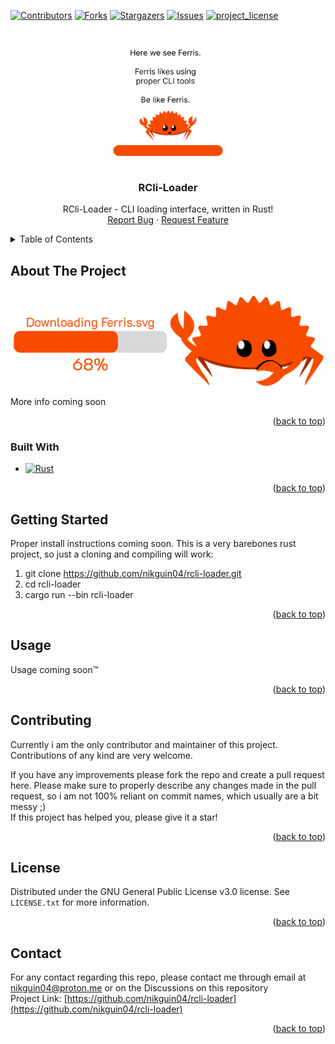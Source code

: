 <!-- README template by othneildrew -->
<!-- Improved compatibility of back to top link: See: https://github.com/othneildrew/Best-README-Template/pull/73 -->
<a id="readme-top"></a>

[![Contributors][contributors-shield]][contributors-url]
[![Forks][forks-shield]][forks-url]
[![Stargazers][stars-shield]][stars-url]
[![Issues][issues-shield]][issues-url]
[![project_license][license-shield]][license-url]



<!-- PROJECT LOGO -->
<br />
<div align="center">
  <a href="https://github.com/nikguin04/rcli-loader">
    <img src=".readme/FerrisLogo.gif" alt="Logo" width="200" height="200">
  </a>

<h3 align="center">RCli-Loader</h3>

  <p align="center">
    RCli-Loader - CLI loading interface, written in Rust!
    <!-- <br />
    <a href="https://github.com/nikguin04/rcli-loader"><strong>Explore the docs »</strong></a>
    <br />
    <br />
    <a href="https://github.com/nikguin04/rcli-loader">View Demo</a>
    &middot;-->
    <br />
    <a href="https://github.com/nikguin04/rcli-loader/issues/new?labels=bug&template=bug-report---.md">Report Bug</a>
    &middot;
    <a href="https://github.com/nikguin04/rcli-loader/issues/new?labels=enhancement&template=feature-request---.md">Request Feature</a>
  </p>
</div>



<!-- TABLE OF CONTENTS -->
<details>
  <summary>Table of Contents</summary>
  <ol>
    <li>
      <a href="#about-the-project">About The Project</a>
      <ul>
        <li><a href="#built-with">Built With</a></li>
      </ul>
    </li>
    <li>
      <a href="#getting-started">Getting Started</a>
      <!-- <ul>
        <li><a href="#prerequisites">Prerequisites</a></li>
        <li><a href="#installation">Installation</a></li>
      </ul> -->
    </li>
    <li><a href="#usage">Usage</a></li>
    <!-- <li><a href="#roadmap">Roadmap</a></li>
    <li><a href="#contributing">Contributing</a></li>
    <li><a href="#license">License</a></li>
    <li><a href="#contact">Contact</a></li>
    <li><a href="#acknowledgments">Acknowledgments</a></li> -->
  </ol>
</details>



<!-- ABOUT THE PROJECT -->
## About The Project

[![rcli-loader product screenshot][product-screenshot]](https://github.com/nikguin04/rcli-loader)
More info coming soon

<p align="right">(<a href="#readme-top">back to top</a>)</p>



### Built With

* [![Rust][Rust]][Rust-url]

<p align="right">(<a href="#readme-top">back to top</a>)</p>



<!-- GETTING STARTED -->
## Getting Started
<!--

### Prerequisites


### Installation-->
Proper install instructions coming soon. This is a very barebones rust project, so just a cloning and compiling will work:
1. git clone https://github.com/nikguin04/rcli-loader.git
2. cd rcli-loader
3. cargo run --bin rcli-loader

<p align="right">(<a href="#readme-top">back to top</a>)</p>



<!-- USAGE EXAMPLES -->
## Usage

Usage coming soon™

<p align="right">(<a href="#readme-top">back to top</a>)</p>



<!-- ROADMAP -->
<!--## Roadmap

- [ ] Feature 1
- [ ] Feature 2
- [ ] Feature 3
    - [ ] Nested Feature

See the [open issues](https://github.com/nikguin04/rcli-loader/issues) for a full list of proposed features (and known issues).

<p align="right">(<a href="#readme-top">back to top</a>)</p>-->



<!-- CONTRIBUTING -->
## Contributing

Currently i am the only contributor and maintainer of this project. Contributions of any kind are very welcome.

If you have any improvements please fork the repo and create a pull request here. Please make sure to properly describe any changes made in the pull request, so i am not 100% reliant on commit names, which usually are a bit messy ;) <br />
If this project has helped you, please give it a star!

<p align="right">(<a href="#readme-top">back to top</a>)</p>

<!-- ### Top contributors:

<a href="https://github.com/nikguin04/rcli-loader/graphs/contributors">
  <img src="https://contrib.rocks/image?repo=nikguin04/rcli-loader" alt="contrib.rocks image" />
</a> -->



<!-- LICENSE -->
## License

Distributed under the GNU General Public License v3.0 license. See `LICENSE.txt` for more information.

<p align="right">(<a href="#readme-top">back to top</a>)</p>



<!-- CONTACT -->
## Contact

For any contact regarding this repo, please contact me through email at nikguin04@proton.me or on the Discussions on this repository<br />
Project Link: [https://github.com/nikguin04/rcli-loader](https://github.com/nikguin04/rcli-loader)

<p align="right">(<a href="#readme-top">back to top</a>)</p>



<!-- ACKNOWLEDGMENTS -->
<!--## Acknowledgments

* []()
* []()
* []()

<p align="right">(<a href="#readme-top">back to top</a>)</p>-->



<!-- MARKDOWN LINKS & IMAGES -->
<!-- https://www.markdownguide.org/basic-syntax/#reference-style-links -->
[contributors-shield]: https://img.shields.io/github/contributors/nikguin04/rcli-loader.svg?style=for-the-badge
[contributors-url]: https://github.com/nikguin04/rcli-loader/graphs/contributors
[forks-shield]: https://img.shields.io/github/forks/nikguin04/rcli-loader.svg?style=for-the-badge
[forks-url]: https://github.com/nikguin04/rcli-loader/network/members
[stars-shield]: https://img.shields.io/github/stars/nikguin04/rcli-loader.svg?style=for-the-badge
[stars-url]: https://github.com/nikguin04/rcli-loader/stargazers
[issues-shield]: https://img.shields.io/github/issues/nikguin04/rcli-loader.svg?style=for-the-badge
[issues-url]: https://github.com/nikguin04/rcli-loader/issues
[license-shield]: https://img.shields.io/github/license/nikguin04/rcli-loader.svg?style=for-the-badge
[license-url]: https://github.com/nikguin04/rcli-loader/blob/master/LICENSE.txt
[product-screenshot]: .readme/FerrisSplash.png
[Rust]: https://img.shields.io/badge/Rust-%23F74C00.svg?e&logo=rust&logoColor=white
[Rust-url]: https://www.rust-lang.org/
